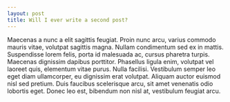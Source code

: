 ```yaml
---
layout: post
title: Will I ever write a second post?
---
```


Maecenas a nunc a elit sagittis feugiat. Proin nunc arcu, varius commodo mauris vitae, volutpat sagittis magna. Nullam condimentum sed ex in mattis. Suspendisse lorem felis, porta id malesuada ac, cursus pharetra turpis. Maecenas dignissim dapibus porttitor. Phasellus ligula enim, volutpat vel laoreet quis, elementum vitae purus. Nulla facilisi. Vestibulum semper leo eget diam ullamcorper, eu dignissim erat volutpat. Aliquam auctor euismod nisl sed pretium. Duis faucibus scelerisque arcu, sit amet venenatis odio lobortis eget. Donec leo est, bibendum non nisl at, vestibulum feugiat arcu. 
